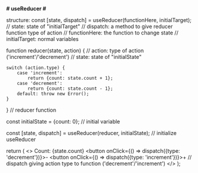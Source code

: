 **# useReducer #**



structure:      const [state, dispatch] = useReducer(functionHere, initialTarget);
//      state: state of "initialTarget"
//      dispatch: a method to give reducer function type of action
//      functionHere: the function to change state
//      initialTarget: normal variables



function reducer(state, action) {
    // action: type of action ('increment'/'decrement')
    // state: state of "initialState"


    switch (action.type) {
        case 'increment':
            return {count: state.count + 1};
        case 'decrement':
            return {count: state.count - 1};
        default: throw new Error();
    }
}
    // reducer function



const initialState = {count: 0};
    // initial variable

const [state, dispatch] = useReducer(reducer, initialState);
    // initialize useReducer



return (
    <>
        Count: {state.count}
        <button onClick={() => dispatch({type: 'decrement'})}>-</button>
        <button onClick={() => dispatch({type: 'increment'})}>+</button>
            // dispatch giving action type to function ('decrement'/'increment')
    </>
);